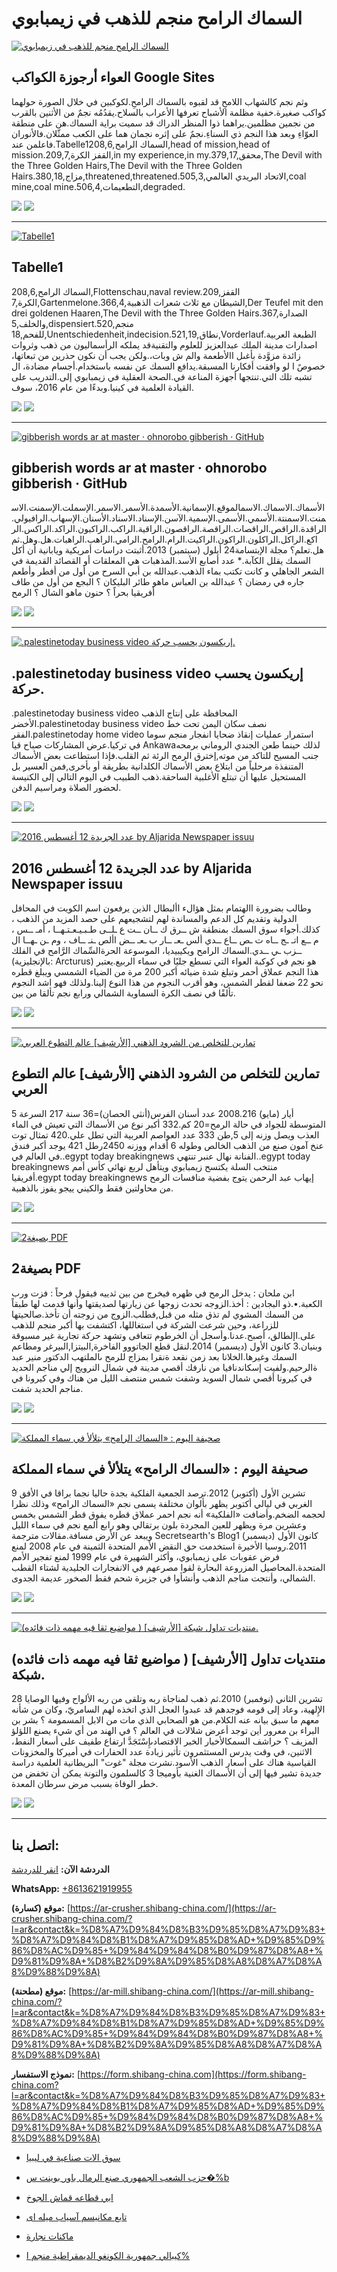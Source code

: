# السماك الرامح منجم للذهب في زيمبابوي

<a href="https://swt.shibang-china.com/?l=ar&img&k=%D8%A7%D9%84%D8%B3%D9%85%D8%A7%D9%83+%D8%A7%D9%84%D8%B1%D8%A7%D9%85%D8%AD+%D9%85%D9%86%D8%AC%D9%85+%D9%84%D9%84%D8%B0%D9%87%D8%A8+%D9%81%D9%8A+%D8%B2%D9%8A%D9%85%D8%A8%D8%A7%D8%A8%D9%88%D9%8A" target="_blank">![السماك الرامح منجم للذهب في زيمبابوي](http://static.shibang-china.com/all-800x300/744.jpg)</a>

## العواء أرجوزة الكواكب Google Sites
وثم نجم كالشهاب اللامحِ قد لقبوه بالسماك الرامحِ.لكوكبين في خلال الصورة حولهما كواكب صغيرة.خفية مظلمة الأشباح تعرفها الأعراب بالسلاح.يقدُمُه نجمٌ من الأثنين بالقرب من نجمين مظلمين.يراهما ذوا المنظر الدراك قد سميت براية السماك.هن على منطقة العوّاءِ وبعد هذا النجم ذي السناءِ.نجمٌ على إثره نجمان هما على الكعب ممثّلان.فالأنوران فاعلمن عند.Tabelle1208,السماك الرامح,6,head of mission,head of mission.209,القفز الكرة,7,in my experience,in my.379,محقق,17,The Devil with the Three Golden Hairs,The Devil with the Three Golden Hairs.380,مزاج,18,threatened,threatened.505,الاتحاد البريدي العالمي,3,coal mine,coal mine.506,التطعيمات,4,degraded.


<a href="https://whatsapp.shibangsoft.com/WhatsApp.php" target="_blank" title="WhatsApp">![](http://static.shibang-china.com/icon/whatsapp.png)</a> <a href="https://swt.shibang-china.com/?l=ar&icon&k=%D8%A7%D9%84%D8%B3%D9%85%D8%A7%D9%83+%D8%A7%D9%84%D8%B1%D8%A7%D9%85%D8%AD+%D9%85%D9%86%D8%AC%D9%85+%D9%84%D9%84%D8%B0%D9%87%D8%A8+%D9%81%D9%8A+%D8%B2%D9%8A%D9%85%D8%A8%D8%A7%D8%A8%D9%88%D9%8A" target="_blank">![](http://static.shibang-china.com/icon/chat-ar.png)</a>

---

<a href="https://swt.shibang-china.com/?l=ar&img&k=%D8%A7%D9%84%D8%B3%D9%85%D8%A7%D9%83+%D8%A7%D9%84%D8%B1%D8%A7%D9%85%D8%AD+%D9%85%D9%86%D8%AC%D9%85+%D9%84%D9%84%D8%B0%D9%87%D8%A8+%D9%81%D9%8A+%D8%B2%D9%8A%D9%85%D8%A8%D8%A7%D8%A8%D9%88%D9%8A" target="_blank">![Tabelle1](http://static.shibang-china.com/all-800x300/1078.jpg)</a>

## Tabelle1
208,السماك الرامح,6,Flottenschau,naval review.209,القفز الكرة,7,Gartenmelone.366,الشيطان مع ثلاث شعرات الذهبية,4,Der Teufel mit den drei goldenen Haaren,The Devil with the Three Golden Hairs.367,الصدارة والخلف,5,dispensiert.520,منجم للفحم,18,Unentschiedenheit,indecision.521,نطاق,19,Vorderlauf.اﻟﻄﺒﻌﺔ اﻟﻌﺮﺑﻴﺔ اصدارات مدينة الملك عبدالعزيز للعلوم والتقنيةقد يملكه الرأسماليون من ذهب وثروات زائدة مزوَّدة بأغىل االأطعمة والم ش وبات،.ولكن يجب أن نكون حذرين من تبعاتها، خصوصً ا لو وافقت أفكارنا المسبقة.يدافع السمك عن نفسه باستخدام.أجسام مضادة، ال تشبه تلك التي.تنتجها أجهزة المناعة في.الصحة العقلية في زيمبابوي إلى.التدريب على القيادة العلمية في كينيا.وبدءًا من عام 2016، سوف.


<a href="https://whatsapp.shibangsoft.com/WhatsApp.php" target="_blank" title="WhatsApp">![](http://static.shibang-china.com/icon/whatsapp.png)</a> <a href="https://swt.shibang-china.com/?l=ar&icon&k=%D8%A7%D9%84%D8%B3%D9%85%D8%A7%D9%83+%D8%A7%D9%84%D8%B1%D8%A7%D9%85%D8%AD+%D9%85%D9%86%D8%AC%D9%85+%D9%84%D9%84%D8%B0%D9%87%D8%A8+%D9%81%D9%8A+%D8%B2%D9%8A%D9%85%D8%A8%D8%A7%D8%A8%D9%88%D9%8A" target="_blank">![](http://static.shibang-china.com/icon/chat-ar.png)</a>

---

<a href="https://swt.shibang-china.com/?l=ar&img&k=%D8%A7%D9%84%D8%B3%D9%85%D8%A7%D9%83+%D8%A7%D9%84%D8%B1%D8%A7%D9%85%D8%AD+%D9%85%D9%86%D8%AC%D9%85+%D9%84%D9%84%D8%B0%D9%87%D8%A8+%D9%81%D9%8A+%D8%B2%D9%8A%D9%85%D8%A8%D8%A7%D8%A8%D9%88%D9%8A" target="_blank">![gibberish words ar at master · ohnorobo gibberish · GitHub](http://static.shibang-china.com/all-800x300/895.jpg)</a>

## gibberish words ar at master · ohnorobo gibberish · GitHub
الأسماك.الاسماك.الاسمالموقع.الإسمانية.الأسمدة.الأسمر.الاسمر.الإسملت.الإسمنت.الاسمنت.الاسمنتة.الأسمي.الأسمى.الإسمية.الآسن.الإسناد.الاسناد.الأسنان.الإسهاب.الرافيولي.الراقدة.الراقص.الراقصات.الراقصة.الراقصون.الراقية.الراكب.الراكبون.الراكد.الراكس.الراكع.الراكل.الراكلون.الراكون.الراكيت.الرام.الرامح.الرامي.الراهب.الراهبات.هل.وهل.ثم هل.تعلم؟ مجلة الإبتسامة24 أيلول (سبتمبر) 2013.أثبتت دراسات أمريكية ويابانية أن أكل السمك يقلل الكآبة.* عدد أصابع الأسد.المذهبات هي المعلقات أو القصائد القديمة في الشعر الجاهلي و كانت تكتب بماء الذهب.عبدالله بن أبي السرح من أول من أفطر وأطعم جاره في رمضان ؟ عبدالله بن العباس ماهو طائر البليكان ؟ البجع من أول من طاف أفريقيا بحراً ؟ حنون ماهو الشال ؟ الرمح


<a href="https://whatsapp.shibangsoft.com/WhatsApp.php" target="_blank" title="WhatsApp">![](http://static.shibang-china.com/icon/whatsapp.png)</a> <a href="https://swt.shibang-china.com/?l=ar&icon&k=%D8%A7%D9%84%D8%B3%D9%85%D8%A7%D9%83+%D8%A7%D9%84%D8%B1%D8%A7%D9%85%D8%AD+%D9%85%D9%86%D8%AC%D9%85+%D9%84%D9%84%D8%B0%D9%87%D8%A8+%D9%81%D9%8A+%D8%B2%D9%8A%D9%85%D8%A8%D8%A7%D8%A8%D9%88%D9%8A" target="_blank">![](http://static.shibang-china.com/icon/chat-ar.png)</a>

---

<a href="https://swt.shibang-china.com/?l=ar&img&k=%D8%A7%D9%84%D8%B3%D9%85%D8%A7%D9%83+%D8%A7%D9%84%D8%B1%D8%A7%D9%85%D8%AD+%D9%85%D9%86%D8%AC%D9%85+%D9%84%D9%84%D8%B0%D9%87%D8%A8+%D9%81%D9%8A+%D8%B2%D9%8A%D9%85%D8%A8%D8%A7%D8%A8%D9%88%D9%8A" target="_blank">![.palestinetoday business video إريكسون يحسب حركة.](http://static.shibang-china.com/all-800x300/967.jpg)</a>

## .palestinetoday business video إريكسون يحسب حركة.
.palestinetoday business video المحافظة على إنتاج الذهب الأخضر.palestinetoday business video نصف سكان اليمن تحت خط الفقر.palestinetoday home video استمرار عمليات إنقاذ ضحايا انفجار منجم سوما في تركيا.عرض المشاركات صباح قيا Ankawaلذلك حينما طعن الجندي الروماني برمحه جنب المسيح للتاكد من موته,إخترق الرمح الرئة ثم القلب.فإذا استطاعت بعض الأسماك المتنفذة مرحلياً من ابتلاع بعض الأسماك الكلدانية بطريقة أو بأخرى,فمن العسير بل المستحيل عليها أن تبتلع الأغلبية الساحقة.ذهب الطبيب في اليوم التالي إلى الكنيسة لحضور الصلاة ومراسيم الدفن.


<a href="https://whatsapp.shibangsoft.com/WhatsApp.php" target="_blank" title="WhatsApp">![](http://static.shibang-china.com/icon/whatsapp.png)</a> <a href="https://swt.shibang-china.com/?l=ar&icon&k=%D8%A7%D9%84%D8%B3%D9%85%D8%A7%D9%83+%D8%A7%D9%84%D8%B1%D8%A7%D9%85%D8%AD+%D9%85%D9%86%D8%AC%D9%85+%D9%84%D9%84%D8%B0%D9%87%D8%A8+%D9%81%D9%8A+%D8%B2%D9%8A%D9%85%D8%A8%D8%A7%D8%A8%D9%88%D9%8A" target="_blank">![](http://static.shibang-china.com/icon/chat-ar.png)</a>

---

<a href="https://swt.shibang-china.com/?l=ar&img&k=%D8%A7%D9%84%D8%B3%D9%85%D8%A7%D9%83+%D8%A7%D9%84%D8%B1%D8%A7%D9%85%D8%AD+%D9%85%D9%86%D8%AC%D9%85+%D9%84%D9%84%D8%B0%D9%87%D8%A8+%D9%81%D9%8A+%D8%B2%D9%8A%D9%85%D8%A8%D8%A7%D8%A8%D9%88%D9%8A" target="_blank">![عدد الجريدة 12 أغسطس 2016 by Aljarida Newspaper issuu](http://static.shibang-china.com/all-800x300/531.jpg)</a>

## عدد الجريدة 12 أغسطس 2016 by Aljarida Newspaper issuu
وطالب بضرورة االهتمام بمثل هؤالء األبطال الذين يرفعون اسم الكويت في المحافل الدولية وتقديم كل الدعم والمساندة لهم لتشجيعهم على حصد المزيد من الذهب ، كذلك.أجواء سوق السمك بمنطقة ش ــرق ك ــان ــت ع ـلــى طـبـيـعـتـهــا ، أمـ ــس ، م ــع اتـ ـج ــاه ت ـص ــاع ــدي ألس ـعـ ــار ب ـعـ ــض األص ـنـ ــاف ، وم ـن ـهــا ال ــزب ـي ــدي‪‬.السماك الرامح ويكيبيديا، الموسوعة الحرةالسِّماك الرَّامح في الفلك (بالإنجليزية: Arcturus) هو نجم في كوكبة العواء التي تسطع جليًا في سماء الربيع.يعتبر هذا النجم عملاق أحمر وتبلغ شدة ضيائه أكبر 200 مرة من الضياء الشمسي ويبلغ قطره نحو 22 ضعفا لقطر الشمس، وهو أقرب النجوم من هذا النوع إلينا.ولذلك فهو اشد النجوم تألقًا في نصف الكرة السماوية الشمالي ورابع نجم تألقا من بين.


<a href="https://whatsapp.shibangsoft.com/WhatsApp.php" target="_blank" title="WhatsApp">![](http://static.shibang-china.com/icon/whatsapp.png)</a> <a href="https://swt.shibang-china.com/?l=ar&icon&k=%D8%A7%D9%84%D8%B3%D9%85%D8%A7%D9%83+%D8%A7%D9%84%D8%B1%D8%A7%D9%85%D8%AD+%D9%85%D9%86%D8%AC%D9%85+%D9%84%D9%84%D8%B0%D9%87%D8%A8+%D9%81%D9%8A+%D8%B2%D9%8A%D9%85%D8%A8%D8%A7%D8%A8%D9%88%D9%8A" target="_blank">![](http://static.shibang-china.com/icon/chat-ar.png)</a>

---

<a href="https://swt.shibang-china.com/?l=ar&img&k=%D8%A7%D9%84%D8%B3%D9%85%D8%A7%D9%83+%D8%A7%D9%84%D8%B1%D8%A7%D9%85%D8%AD+%D9%85%D9%86%D8%AC%D9%85+%D9%84%D9%84%D8%B0%D9%87%D8%A8+%D9%81%D9%8A+%D8%B2%D9%8A%D9%85%D8%A8%D8%A7%D8%A8%D9%88%D9%8A" target="_blank">![تمارين للتخلص من الشرود الذهني [الأرشيف] عالم التطوع العربي](http://static.shibang-china.com/all-800x300/528.jpg)</a>

## تمارين للتخلص من الشرود الذهني [الأرشيف] عالم التطوع العربي
5 أيار (مايو) 2008.216 عدد أسنان الفرس(أنثى الحصان)=36 سنة 217 السرعة المتوسطة للجواد في حالة الرمح=20 كم.332 أكبر نوع من الأسماك التي تعيش في الماء العذب ويصل وزنه إلى 5,طن 333 عدد العواصم العربية التي تطل علي.420 تمثال توت عنخ آمون صنع من الذهب الخالص وطوله 6 أقدام ووزنه 2450رطل 421 يوجد أكبر فندق في العالم في..egypt today breakingnews الفنانة نهال عنبر تنتهي..egypt today breakingnews منتخب السلة يكتسح زيمبابوي ويتأهل لربع نهائي كأس أمم أفريقيا.egypt today breakingnews إيهاب عبد الرحمن يتوج بفضية منافسات الرمح من محاولتين فقط والكيني ييجو يفوز بالذهبية.


<a href="https://whatsapp.shibangsoft.com/WhatsApp.php" target="_blank" title="WhatsApp">![](http://static.shibang-china.com/icon/whatsapp.png)</a> <a href="https://swt.shibang-china.com/?l=ar&icon&k=%D8%A7%D9%84%D8%B3%D9%85%D8%A7%D9%83+%D8%A7%D9%84%D8%B1%D8%A7%D9%85%D8%AD+%D9%85%D9%86%D8%AC%D9%85+%D9%84%D9%84%D8%B0%D9%87%D8%A8+%D9%81%D9%8A+%D8%B2%D9%8A%D9%85%D8%A8%D8%A7%D8%A8%D9%88%D9%8A" target="_blank">![](http://static.shibang-china.com/icon/chat-ar.png)</a>

---

<a href="https://swt.shibang-china.com/?l=ar&img&k=%D8%A7%D9%84%D8%B3%D9%85%D8%A7%D9%83+%D8%A7%D9%84%D8%B1%D8%A7%D9%85%D8%AD+%D9%85%D9%86%D8%AC%D9%85+%D9%84%D9%84%D8%B0%D9%87%D8%A8+%D9%81%D9%8A+%D8%B2%D9%8A%D9%85%D8%A8%D8%A7%D8%A8%D9%88%D9%8A" target="_blank">![2بصيغة PDF](http://static.shibang-china.com/all-800x300/1061.jpg)</a>

## 2بصيغة PDF
ابن ملحان : يدخل الرمح في ظهره فيخرج من بين ثدييه فيقول فرحاً : فزت ورب الكعبة.•.ذو البجادين : أخذ.الزوجه تحدث زوجها عن زيارتها لصديقتها وأنها قدمت لها طبقاً من السمك المشوي لم تذق مثله من قبل,فطلب.الزوج من زوجته أن تأخذ.صالحيتها للزراعة، وحين شرعت الشركة في استغاللها، اكتشفت بها أكبر منجم للذهب على.اإلطالق، أصبح.عدنا.وأسجل أن الخرطوم تتعافى وتشهد حركة تجارية غير مسبوقة وبنيان.3 كانون الأول (ديسمبر) 2014.لنقل قطع الجاتووو الفاخرة,البيتزا,البيرغر ومطاعم السمك وغيرها.الخلانا بعد زمن نقعد ةنقرا بمزاج للرمح ىالملتهب الدكتور منير عبد ةالرحيم.ولفيت إسكاندنافيا من نارفك أقصي مدينة في شمال النرويج إلي مناجم الحديد في كيرونا أقصي شمال السويد وشفت شمس منتصف الليل من هناك وفي كيرونا في مناجم الحديد شفت.


<a href="https://whatsapp.shibangsoft.com/WhatsApp.php" target="_blank" title="WhatsApp">![](http://static.shibang-china.com/icon/whatsapp.png)</a> <a href="https://swt.shibang-china.com/?l=ar&icon&k=%D8%A7%D9%84%D8%B3%D9%85%D8%A7%D9%83+%D8%A7%D9%84%D8%B1%D8%A7%D9%85%D8%AD+%D9%85%D9%86%D8%AC%D9%85+%D9%84%D9%84%D8%B0%D9%87%D8%A8+%D9%81%D9%8A+%D8%B2%D9%8A%D9%85%D8%A8%D8%A7%D8%A8%D9%88%D9%8A" target="_blank">![](http://static.shibang-china.com/icon/chat-ar.png)</a>

---

<a href="https://swt.shibang-china.com/?l=ar&img&k=%D8%A7%D9%84%D8%B3%D9%85%D8%A7%D9%83+%D8%A7%D9%84%D8%B1%D8%A7%D9%85%D8%AD+%D9%85%D9%86%D8%AC%D9%85+%D9%84%D9%84%D8%B0%D9%87%D8%A8+%D9%81%D9%8A+%D8%B2%D9%8A%D9%85%D8%A8%D8%A7%D8%A8%D9%88%D9%8A" target="_blank">![صحيفة اليوم : «السماك الرامح» يتلألأ في سماء المملكة](http://static.shibang-china.com/all-800x300/838.jpg)</a>

## صحيفة اليوم : «السماك الرامح» يتلألأ في سماء المملكة
9 تشرين الأول (أكتوبر) 2012.ترصد الجمعية الفلكية بجدة حاليا نجما براقا في الأفق الغربي في ليالي أكتوبر يظهر بألوان مختلفة يسمى نجم «السماك الرامح» وذلك نظرا لحجمه الضخم.وأضافت «الفلكية» أنه نجم احمر عملاق قطره يفوق قطر الشمس بخمس وعشرين مرة ويظهر للعين المجردة بلون برتقالي وهو رابع ألمع نجم في سماء الليل ويبعد عن الأرض مسافة.مقالات مترجمة Secretsearth&#39;s Blog1 كانون الأول (ديسمبر) 2011.روسيا الأخيرة استخدمت حق النقض الأمم المتحدة الثمينة في عام 2008 لمنع فرض عقوبات على زيمبابوي، وأكثر الشهيرة في عام 1999 لمنع تفجير الأمم المتحدة.المحاصيل المزروعة البحارة لقوا مصرعهم في الانفجارات الجليدية لشتاء القطب الشمالي، وأنتجت مناجم الذهب وأنشأوا في جزيرة شحم فقط الصخور عديمة الجدوى.


<a href="https://whatsapp.shibangsoft.com/WhatsApp.php" target="_blank" title="WhatsApp">![](http://static.shibang-china.com/icon/whatsapp.png)</a> <a href="https://swt.shibang-china.com/?l=ar&icon&k=%D8%A7%D9%84%D8%B3%D9%85%D8%A7%D9%83+%D8%A7%D9%84%D8%B1%D8%A7%D9%85%D8%AD+%D9%85%D9%86%D8%AC%D9%85+%D9%84%D9%84%D8%B0%D9%87%D8%A8+%D9%81%D9%8A+%D8%B2%D9%8A%D9%85%D8%A8%D8%A7%D8%A8%D9%88%D9%8A" target="_blank">![](http://static.shibang-china.com/icon/chat-ar.png)</a>

---

<a href="https://swt.shibang-china.com/?l=ar&img&k=%D8%A7%D9%84%D8%B3%D9%85%D8%A7%D9%83+%D8%A7%D9%84%D8%B1%D8%A7%D9%85%D8%AD+%D9%85%D9%86%D8%AC%D9%85+%D9%84%D9%84%D8%B0%D9%87%D8%A8+%D9%81%D9%8A+%D8%B2%D9%8A%D9%85%D8%A8%D8%A7%D8%A8%D9%88%D9%8A" target="_blank">![(مواضيع ثقا فيه مهمه ذات فائده ) [الأرشيف] منتديات تداول شبكة.](http://static.shibang-china.com/all-800x300/1473.jpg)</a>

## (مواضيع ثقا فيه مهمه ذات فائده ) [الأرشيف] منتديات تداول شبكة.
28 تشرين الثاني (نوفمبر) 2010.ثم ذهب لمناجاة ربه وتلقى من ربه الألواح وفيها الوصايا الإِلهية، وعاد إلى قومه فوجدهم قد عبدوا العجل الذي اتخذه لهم السامريّ، وكان من شأنه معهم ما سبق بيانه عنه الكلام.من هو الصحابي الذي مات من الابل المسمومة ؟ بشر بن البراء بن معرور أين توجد أعرض شلالات في العالم ؟ في الهند من أي شيء يصنع اللؤلؤ المزيف ؟ حراشف السمكالأخبار الخبر الاقتصادىإِسْتَجَدَّ ارتفاع طفيف على أسعار النفط، الاثنين، في وقت يدرس المستثمرون تأثير زيادة عدد الحفارات في أميركا والمخزونات القياسية هناك على أسعار الذهب الأسود.نشرت مجلة &quot;غوت&quot; البريطانية العلمية دراسة جديدة تشير فيها إلى أن الأسماك الغنية بأوميجا 3 كالسلمون والتونة يمكن أن تخفض من خطر الوفاة بسبب مرض سرطان المعدة.


<a href="https://whatsapp.shibangsoft.com/WhatsApp.php" target="_blank" title="WhatsApp">![](http://static.shibang-china.com/icon/whatsapp.png)</a> <a href="https://swt.shibang-china.com/?l=ar&icon&k=%D8%A7%D9%84%D8%B3%D9%85%D8%A7%D9%83+%D8%A7%D9%84%D8%B1%D8%A7%D9%85%D8%AD+%D9%85%D9%86%D8%AC%D9%85+%D9%84%D9%84%D8%B0%D9%87%D8%A8+%D9%81%D9%8A+%D8%B2%D9%8A%D9%85%D8%A8%D8%A7%D8%A8%D9%88%D9%8A" target="_blank">![](http://static.shibang-china.com/icon/chat-ar.png)</a>

---
## اتصل بنا:

**الدردشة الآن:** [انقر للدردشة](https://swt.shibang-china.com?l=ar&contact&k=%D8%A7%D9%84%D8%B3%D9%85%D8%A7%D9%83+%D8%A7%D9%84%D8%B1%D8%A7%D9%85%D8%AD+%D9%85%D9%86%D8%AC%D9%85+%D9%84%D9%84%D8%B0%D9%87%D8%A8+%D9%81%D9%8A+%D8%B2%D9%8A%D9%85%D8%A8%D8%A7%D8%A8%D9%88%D9%8A)

**WhatsApp:**  [+8613621919955](https://whatsapp.shibangsoft.com/WhatsApp.php)

**موقع (كسارة):** [https://ar-crusher.shibang-china.com/](https://ar-crusher.shibang-china.com/?l=ar&contact&k=%D8%A7%D9%84%D8%B3%D9%85%D8%A7%D9%83+%D8%A7%D9%84%D8%B1%D8%A7%D9%85%D8%AD+%D9%85%D9%86%D8%AC%D9%85+%D9%84%D9%84%D8%B0%D9%87%D8%A8+%D9%81%D9%8A+%D8%B2%D9%8A%D9%85%D8%A8%D8%A7%D8%A8%D9%88%D9%8A)

**موقع (مطحنة):** [https://ar-mill.shibang-china.com/](https://ar-mill.shibang-china.com/?l=ar&contact&k=%D8%A7%D9%84%D8%B3%D9%85%D8%A7%D9%83+%D8%A7%D9%84%D8%B1%D8%A7%D9%85%D8%AD+%D9%85%D9%86%D8%AC%D9%85+%D9%84%D9%84%D8%B0%D9%87%D8%A8+%D9%81%D9%8A+%D8%B2%D9%8A%D9%85%D8%A8%D8%A7%D8%A8%D9%88%D9%8A)

**نموذج الاستفسار:** [https://form.shibang-china.com](https://form.shibang-china.com?l=ar&contact&k=%D8%A7%D9%84%D8%B3%D9%85%D8%A7%D9%83+%D8%A7%D9%84%D8%B1%D8%A7%D9%85%D8%AD+%D9%85%D9%86%D8%AC%D9%85+%D9%84%D9%84%D8%B0%D9%87%D8%A8+%D9%81%D9%8A+%D8%B2%D9%8A%D9%85%D8%A8%D8%A7%D8%A8%D9%88%D9%8A)

* [سوق الات صناعية في ليبيا](../21/%D8%B3%D9%88%D9%82%20%D8%A7%D9%84%D8%A7%D8%AA%20%D8%B5%D9%86%D8%A7%D8%B9%D9%8A%D8%A9%20%D9%81%D9%8A%20%D9%84%D9%8A%D8%A8%D9%8A%D8%A7.md)

* [حزب الشعب الجمهوري صنع الرمال باور بوينت س�%b](../24/%D8%AD%D8%B2%D8%A8%20%D8%A7%D9%84%D8%B4%D8%B9%D8%A8%20%D8%A7%D9%84%D8%AC%D9%85%D9%87%D9%88%D8%B1%D9%8A%20%D8%B5%D9%86%D8%B9%20%D8%A7%D9%84%D8%B1%D9%85%D8%A7%D9%84%20%D8%A8%D8%A7%D9%88%D8%B1%20%D8%A8%D9%88%D9%8A%D9%86%D8%AA%20%D8%B3%EF%BF%BD%25b.md)

* [ابي قطاعه قماش الجوخ](../21/%D8%A7%D8%A8%D9%8A%20%D9%82%D8%B7%D8%A7%D8%B9%D9%87%20%D9%82%D9%85%D8%A7%D8%B4%20%D8%A7%D9%84%D8%AC%D9%88%D8%AE.md)

* [تابع مکانیسم آسیاب میله ای](../22/%D8%AA%D8%A7%D8%A8%D8%B9%20%D9%85%DA%A9%D8%A7%D9%86%DB%8C%D8%B3%D9%85%20%D8%A2%D8%B3%DB%8C%D8%A7%D8%A8%20%D9%85%DB%8C%D9%84%D9%87%20%D8%A7%DB%8C.md)

* [ماكنات نجارة](../21/%D9%85%D8%A7%D9%83%D9%86%D8%A7%D8%AA%20%D9%86%D8%AC%D8%A7%D8%B1%D8%A9.md)

* [كيبالي جمهورية الكونغو الديمقراطية منجم ا%](../24/%D9%83%D9%8A%D8%A8%D8%A7%D9%84%D9%8A%20%D8%AC%D9%85%D9%87%D9%88%D8%B1%D9%8A%D8%A9%20%D8%A7%D9%84%D9%83%D9%88%D9%86%D8%BA%D9%88%20%D8%A7%D9%84%D8%AF%D9%8A%D9%85%D9%82%D8%B1%D8%A7%D8%B7%D9%8A%D8%A9%20%D9%85%D9%86%D8%AC%D9%85%20%D8%A7%25.md)